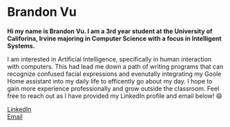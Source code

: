 # Brandon Vu

**Hi my name is Brandon Vu. I am a 3rd year student at the University of Califorina, Irvine majoring in Computer Science with a focus in Intelligent Systems.**

I am interested in Artificial Intelligence, specifically in human interaction with computers. This had lead me down a path of writing programs that can recognize confused facial expressions and evenutally integrating my Goole Home assistant into my daily life to efficently go about my day. I hope to gain more experience professionally and grow outside the classroom. Feel free to reach out as I have provided my LinkedIn profile and email below! 😄


[LinkedIn](https://www.linkedin.com/in/brandomv/)  
[Email](bvu106038@gmail.com)


<!--
**brandonvu12/brandonvu12** is a ✨ _special_ ✨ repository because its `README.md` (this file) appears on your GitHub profile.

Here are some ideas to get you started:

- 🔭 I’m currently working on ...
- 🌱 I’m currently learning ...
- 👯 I’m looking to collaborate on ...
- 🤔 I’m looking for help with ...
- 💬 Ask me about ...
- 📫 How to reach me: ...
- Pronouns: ...
- ⚡ Fun fact: ...
-->


